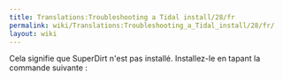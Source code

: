 ```yaml
---
title: Translations:Troubleshooting a Tidal install/28/fr
permalink: wiki/Translations:Troubleshooting_a_Tidal_install/28/fr/
layout: wiki
---
```


Cela signifie que SuperDirt n'est pas installé. Installez-le en tapant
la commande suivante :
